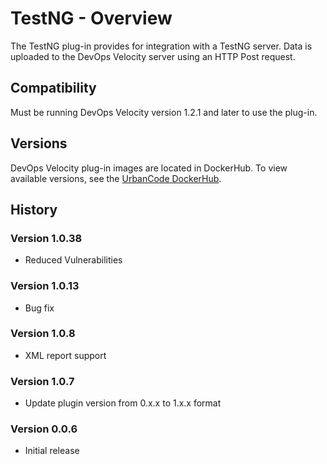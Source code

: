 
# TestNG - Overview

The TestNG plug-in provides for integration with a TestNG server. Data is uploaded to the DevOps
Velocity server using an HTTP Post request.

## Compatibility

Must be running DevOps Velocity version 1.2.1 and later to use the plug-in.

## Versions

DevOps Velocity plug-in images are located in DockerHub. To
view available versions, see the [UrbanCode DockerHub](https://hub.docker.com/r/urbancode/ucv-ext-testng/tags).


## History

### Version 1.0.38

* Reduced Vulnerabilities

### Version 1.0.13

* Bug fix

### Version 1.0.8

* XML report support

### Version 1.0.7

* Update plugin version from 0.x.x to 1.x.x format

### Version 0.0.6

* Initial release

